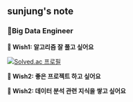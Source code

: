 ## sunjung's note
### :tram:Big Data Engineer


**:musical_note: Wish1: 알고리즘 잘 풀고 싶어요**

[![Solved.ac
프로필](http://mazassumnida.wtf/api/v2/generate_badge?boj=dkstjswjd83)](https://solved.ac/dkstjswjd83)
 
 **:musical_note: Wish2: 좋은 프로젝트 하고 싶어요**
 
 
 **:musical_note: Wish2: 데이터 분석 관련 지식을 쌓고 싶어요**
